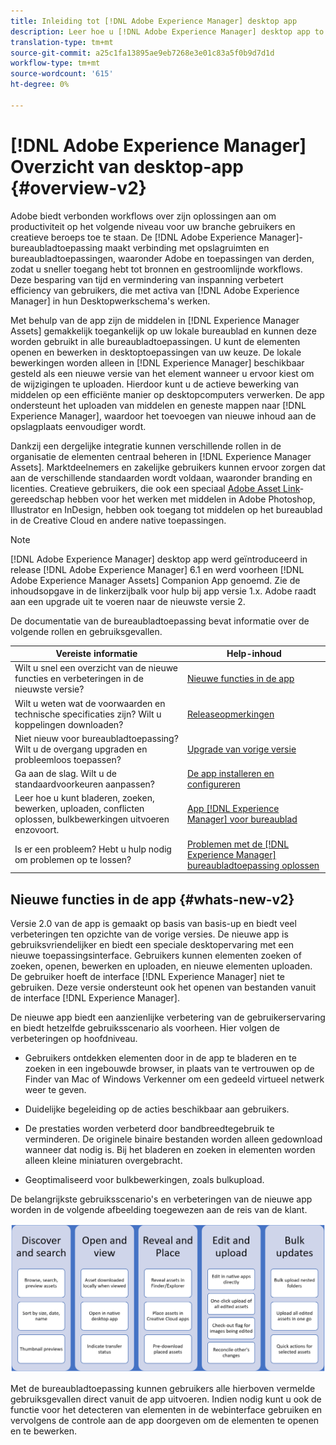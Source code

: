 ```yaml
---
title: Inleiding tot [!DNL Adobe Experience Manager] desktop app
description: Leer hoe u [!DNL Adobe Experience Manager] desktop app to optimize the asset management workflows for creative users when using [!DNL Adobe Experience Manager Assets] rechtstreeks vanaf hun bureaublad kunt gebruiken.
translation-type: tm+mt
source-git-commit: a25c1fa13895ae9eb7268e3e01c83a5f0b9d7d1d
workflow-type: tm+mt
source-wordcount: '615'
ht-degree: 0%

---
```



# [!DNL Adobe Experience Manager] Overzicht van desktop-app  {#overview-v2}

Adobe biedt verbonden workflows over zijn oplossingen aan om productiviteit op het volgende niveau voor uw branche gebruikers en creatieve beroeps toe te staan. De [!DNL Adobe Experience Manager]-bureaubladtoepassing maakt verbinding met opslagruimten en bureaubladtoepassingen, waaronder Adobe en toepassingen van derden, zodat u sneller toegang hebt tot bronnen en gestroomlijnde workflows. Deze besparing van tijd en vermindering van inspanning verbetert efficiency van gebruikers, die met activa van [!DNL Adobe Experience Manager] in hun Desktopwerkschema&#39;s werken.

Met behulp van de app zijn de middelen in [!DNL Experience Manager Assets] gemakkelijk toegankelijk op uw lokale bureaublad en kunnen deze worden gebruikt in alle bureaubladtoepassingen. U kunt de elementen openen en bewerken in desktoptoepassingen van uw keuze. De lokale bewerkingen worden alleen in [!DNL Experience Manager] beschikbaar gesteld als een nieuwe versie van het element wanneer u ervoor kiest om de wijzigingen te uploaden. Hierdoor kunt u de actieve bewerking van middelen op een efficiënte manier op desktopcomputers verwerken. De app ondersteunt het uploaden van middelen en geneste mappen naar [!DNL Experience Manager], waardoor het toevoegen van nieuwe inhoud aan de opslagplaats eenvoudiger wordt.

Dankzij een dergelijke integratie kunnen verschillende rollen in de organisatie de elementen centraal beheren in [!DNL Experience Manager Assets]. Marktdeelnemers en zakelijke gebruikers kunnen ervoor zorgen dat aan de verschillende standaarden wordt voldaan, waaronder branding en licenties. Creatieve gebruikers, die ook een speciaal [Adobe Asset Link](https://www.adobe.com/marketing/experience-manager-assets/adobe-asset-link.html)-gereedschap hebben voor het werken met middelen in Adobe Photoshop, Illustrator en InDesign, hebben ook toegang tot middelen op het bureaublad in de Creative Cloud en andere native toepassingen.

>[!NOTE]
>
>[!DNL Adobe Experience Manager] desktop app werd geïntroduceerd in release  [!DNL Adobe Experience Manager] 6.1 en werd voorheen  [!DNL Adobe Experience Manager Assets] Companion App genoemd. Zie de inhoudsopgave in de linkerzijbalk voor hulp bij app versie 1.x. Adobe raadt aan een upgrade uit te voeren naar de nieuwste versie 2.

De documentatie van de bureaubladtoepassing bevat informatie over de volgende rollen en gebruiksgevallen.

| Vereiste informatie | Help-inhoud |
|--- |--- |
| Wilt u snel een overzicht van de nieuwe functies en verbeteringen in de nieuwste versie? | [Nieuwe functies in de app](#whats-new-v2) |
| Wilt u weten wat de voorwaarden en technische specificaties zijn? Wilt u koppelingen downloaden? | [Releaseopmerkingen](release-notes.md) |
| Niet nieuw voor bureaubladtoepassing? Wilt u de overgang upgraden en probleemloos toepassen? | [Upgrade van vorige versie](install-upgrade.md#upgrade-from-previous-version) |
| Ga aan de slag. Wilt u de standaardvoorkeuren aanpassen? | [De app installeren en configureren](install-upgrade.md) |
| Leer hoe u kunt bladeren, zoeken, bewerken, uploaden, conflicten oplossen, bulkbewerkingen uitvoeren enzovoort. | [App  [!DNL Experience Manager] voor bureaublad](using.md) |
| Is er een probleem? Hebt u hulp nodig om problemen op te lossen? | [Problemen met de  [!DNL Experience Manager] bureaubladtoepassing oplossen](troubleshoot.md) |

## Nieuwe functies in de app {#whats-new-v2}

Versie 2.0 van de app is gemaakt op basis van basis-up en biedt veel verbeteringen ten opzichte van de vorige versies. De nieuwe app is gebruiksvriendelijker en biedt een speciale desktopervaring met een nieuwe toepassingsinterface. Gebruikers kunnen elementen zoeken of zoeken, openen, bewerken en uploaden, en nieuwe elementen uploaden. De gebruiker hoeft de interface [!DNL Experience Manager] niet te gebruiken. Deze versie ondersteunt ook het openen van bestanden vanuit de interface [!DNL Experience Manager].

De nieuwe app biedt een aanzienlijke verbetering van de gebruikerservaring en biedt hetzelfde gebruiksscenario als voorheen. Hier volgen de verbeteringen op hoofdniveau.

* Gebruikers ontdekken elementen door in de app te bladeren en te zoeken in een ingebouwde browser, in plaats van te vertrouwen op de Finder van Mac of Windows Verkenner om een gedeeld virtueel netwerk weer te geven.

* Duidelijke begeleiding op de acties beschikbaar aan gebruikers.

* De prestaties worden verbeterd door bandbreedtegebruik te verminderen. De originele binaire bestanden worden alleen gedownload wanneer dat nodig is. Bij het bladeren en zoeken in elementen worden alleen kleine miniaturen overgebracht.

* Geoptimaliseerd voor bulkbewerkingen, zoals bulkupload.

De belangrijkste gebruiksscenario&#39;s en verbeteringen van de nieuwe app worden in de volgende afbeelding toegewezen aan de reis van de klant.

![Nieuwe functies in  [!DNL Experience Manager] bureaubladtoepassing](assets/aem_desktop_app_usecases_v2.png)

Met de bureaubladtoepassing kunnen gebruikers alle hierboven vermelde gebruiksgevallen direct vanuit de app uitvoeren. Indien nodig kunt u ook de functie voor het detecteren van elementen in de webinterface gebruiken en vervolgens de controle aan de app doorgeven om de elementen te openen en te bewerken.
